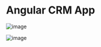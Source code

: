# Angular CRM App

![image](https://user-images.githubusercontent.com/67266434/126633972-a1d30237-5371-43c7-a2fe-09a265a4cb09.png)



![image](https://user-images.githubusercontent.com/67266434/126634003-0dbd7eb4-5a85-4a53-9fe9-b1a3443dd9a8.png)

